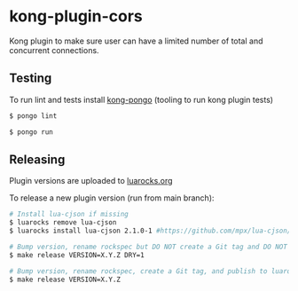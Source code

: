 # kong-plugin-cors

Kong plugin to make sure user can have a limited number of total and concurrent connections.

## Testing

To run lint and tests install
[kong-pongo](https://github.com/Kong/kong-pongo#installation)
(tooling to run kong plugin tests)

```sh
$ pongo lint
```

```sh
$ pongo run
```

## Releasing
Plugin versions are uploaded to
[luarocks.org](https://luarocks.org/modules/figment/kong-plugin-cors)

To release a new plugin version (run from main branch):
```sh
# Install lua-cjson if missing
$ luarocks remove lua-cjson
$ luarocks install lua-cjson 2.1.0-1 #https://github.com/mpx/lua-cjson/issues/56#issuecomment-394764240

# Bump version, rename rockspec but DO NOT create a Git tag and DO NOT publish to github and luarocks.org
$ make release VERSION=X.Y.Z DRY=1

# Bump version, rename rockspec, create a Git tag, and publish to luarocks.org
$ make release VERSION=X.Y.Z
```
